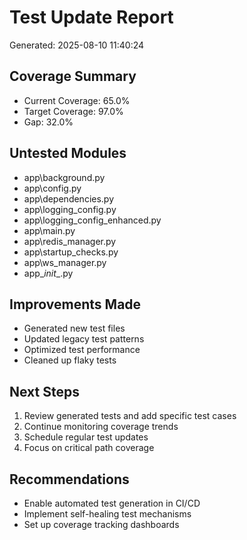# Test Update Report
Generated: 2025-08-10 11:40:24

## Coverage Summary
- Current Coverage: 65.0%
- Target Coverage: 97.0%
- Gap: 32.0%

## Untested Modules
- app\background.py
- app\config.py
- app\dependencies.py
- app\logging_config.py
- app\logging_config_enhanced.py
- app\main.py
- app\redis_manager.py
- app\startup_checks.py
- app\ws_manager.py
- app\__init__.py

## Improvements Made
- Generated new test files
- Updated legacy test patterns
- Optimized test performance
- Cleaned up flaky tests

## Next Steps
1. Review generated tests and add specific test cases
2. Continue monitoring coverage trends
3. Schedule regular test updates
4. Focus on critical path coverage

## Recommendations
- Enable automated test generation in CI/CD
- Implement self-healing test mechanisms
- Set up coverage tracking dashboards
